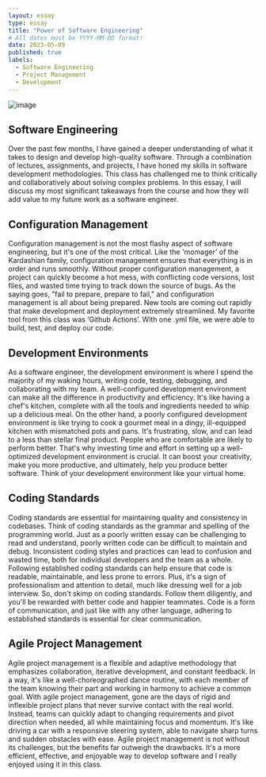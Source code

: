```yaml
---
layout: essay
type: essay
title: "Power of Software Engineering"
# All dates must be YYYY-MM-DD format!
date: 2023-05-09
published: true
labels:
  - Software Engineering
  - Project Management
  - Development
---
```


![image](https://github.com/mgpauly1458/mgpauly1458.github.io/assets/74911365/1e9e3cca-2ac3-41b7-b390-610d036f844d)

## Software Engineering

Over the past few months, I have gained a deeper understanding of what it takes to design and develop high-quality software. Through a combination of lectures, assignments, and projects, I have honed my skills in software development methodologies. This class has challenged me to think critically and collaboratively about solving complex problems. In this essay, I will discuss my most significant takeaways from the course and how they will add value to my future work as a software engineer.

## Configuration Management

Configuration management is not the most flashy aspect of software engineering, but it's one of the most critical. Like the 'momager' of the Kardashian family, configuration management ensures that everything is in order and runs smoothly. Without proper configuration management, a project can quickly become a hot mess, with conflicting code versions, lost files, and wasted time trying to track down the source of bugs. As the saying goes, "fail to prepare, prepare to fail," and configuration management is all about being prepared. New tools are coming out rapidly that make development and deployment extremely streamlined. My favorite tool from this class was ‘Github Actions’. With one .yml file, we were able to build, test, and deploy our code.

## Development Environments

As a software engineer, the development environment is where I spend the majority of my waking hours, writing code, testing, debugging, and collaborating with my team. A well-configured development environment can make all the difference in productivity and efficiency. It's like having a chef's kitchen, complete with all the tools and ingredients needed to whip up a delicious meal. On the other hand, a poorly configured development environment is like trying to cook a gourmet meal in a dingy, ill-equipped kitchen with mismatched pots and pans. It's frustrating, slow, and can lead to a less than stellar final product. People who are comfortable are likely to perform better. That's why investing time and effort in setting up a well-optimized development environment is crucial. It can boost your creativity, make you more productive, and ultimately, help you produce better software. Think of your development environment like your virtual home.

## Coding Standards

Coding standards are essential for maintaining quality and consistency in codebases. Think of coding standards as the grammar and spelling of the programming world. Just as a poorly written essay can be challenging to read and understand, poorly written code can be difficult to maintain and debug. Inconsistent coding styles and practices can lead to confusion and wasted time, both for individual developers and the team as a whole. Following established coding standards can help ensure that code is readable, maintainable, and less prone to errors. Plus, it's a sign of professionalism and attention to detail, much like dressing well for a job interview. So, don't skimp on coding standards. Follow them diligently, and you'll be rewarded with better code and happier teammates. Code is a form of communication, and just like with any other language, adhering to established standards is essential for clear communication.

## Agile Project Management

Agile project management is a flexible and adaptive methodology that emphasizes collaboration, iterative development, and constant feedback. In a way, it's like a well-choreographed dance routine, with each member of the team knowing their part and working in harmony to achieve a common goal. With agile project management, gone are the days of rigid and inflexible project plans that never survive contact with the real world. Instead, teams can quickly adapt to changing requirements and pivot direction when needed, all while maintaining focus and momentum. It's like driving a car with a responsive steering system, able to navigate sharp turns and sudden obstacles with ease. Agile project management is not without its challenges, but the benefits far outweigh the drawbacks. It's a more efficient, effective, and enjoyable way to develop software and I really enjoyed using it in this class.

